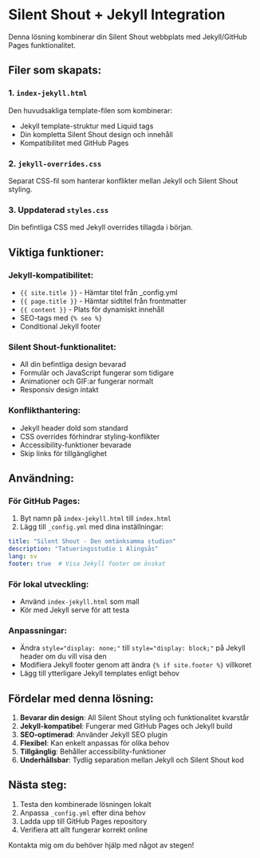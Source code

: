 # Silent Shout + Jekyll Integration

Denna lösning kombinerar din Silent Shout webbplats med Jekyll/GitHub Pages funktionalitet.

## Filer som skapats:

### 1. `index-jekyll.html` 
Den huvudsakliga template-filen som kombinerar:
- Jekyll template-struktur med Liquid tags
- Din kompletta Silent Shout design och innehåll
- Kompatibilitet med GitHub Pages

### 2. `jekyll-overrides.css`
Separat CSS-fil som hanterar konflikter mellan Jekyll och Silent Shout styling.

### 3. Uppdaterad `styles.css`
Din befintliga CSS med Jekyll overrides tillagda i början.

## Viktiga funktioner:

### Jekyll-kompatibilitet:
- `{{ site.title }}` - Hämtar titel från _config.yml
- `{{ page.title }}` - Hämtar sidtitel från frontmatter
- `{{ content }}` - Plats för dynamiskt innehåll
- SEO-tags med `{% seo %}`
- Conditional Jekyll footer

### Silent Shout-funktionalitet:
- All din befintliga design bevarad
- Formulär och JavaScript fungerar som tidigare
- Animationer och GIF:ar fungerar normalt
- Responsiv design intakt

### Konflikthantering:
- Jekyll header dold som standard
- CSS overrides förhindrar styling-konflikter
- Accessibility-funktioner bevarade
- Skip links för tillgänglighet

## Användning:

### För GitHub Pages:
1. Byt namn på `index-jekyll.html` till `index.html`
2. Lägg till `_config.yml` med dina inställningar:
```yaml
title: "Silent Shout - Den omtänksamma studion"
description: "Tatueringsstudio i Alingsås"
lang: sv
footer: true  # Visa Jekyll footer om önskat
```

### För lokal utveckling:
- Använd `index-jekyll.html` som mall
- Kör med Jekyll serve för att testa

### Anpassningar:
- Ändra `style="display: none;"` till `style="display: block;"` på Jekyll header om du vill visa den
- Modifiera Jekyll footer genom att ändra `{% if site.footer %}` villkoret
- Lägg till ytterligare Jekyll templates enligt behov

## Fördelar med denna lösning:

1. **Bevarar din design**: All Silent Shout styling och funktionalitet kvarstår
2. **Jekyll-kompatibel**: Fungerar med GitHub Pages och Jekyll build
3. **SEO-optimerad**: Använder Jekyll SEO plugin
4. **Flexibel**: Kan enkelt anpassas för olika behov
5. **Tillgänglig**: Behåller accessibility-funktioner
6. **Underhållsbar**: Tydlig separation mellan Jekyll och Silent Shout kod

## Nästa steg:

1. Testa den kombinerade lösningen lokalt
2. Anpassa `_config.yml` efter dina behov
3. Ladda upp till GitHub Pages repository
4. Verifiera att allt fungerar korrekt online

Kontakta mig om du behöver hjälp med något av stegen!
